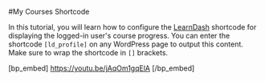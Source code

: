 #My Courses Shortcode

In this tutorial, you will learn how to configure the [LearnDash](https://learndash.idevaffiliate.com/111.html) shortcode for displaying the logged-in user's course progress. You can enter the shortcode `[ld_profile]` on any WordPress page to output this content. Make sure to wrap the shortcode in `[]` brackets.

[bp_embed] https://youtu.be/jAqOm1gqElA [/bp_embed]